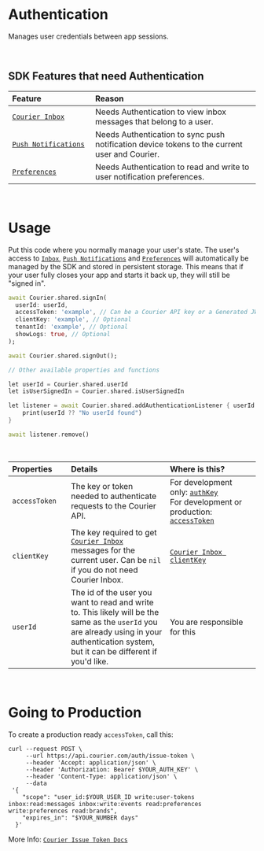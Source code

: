 # Authentication

Manages user credentials between app sessions.

&emsp;

## SDK Features that need Authentication

<table>
    <thead>
        <tr>
            <th width="250px" align="left">Feature</th>
            <th width="750px" align="left">Reason</th>
        </tr>
    </thead>
    <tbody>
        <tr width="600px">
            <td align="left">
                <a href="https://github.com/trycourier/courier-flutter/blob/master/Docs/Inbox.md">
                    <code>Courier Inbox</code>
                </a>
            </td>
            <td align="left">
                Needs Authentication to view inbox messages that belong to a user.
            </td>
        </tr>
        <tr width="600px">
            <td align="left">
                <a href="https://github.com/trycourier/courier-flutter/blob/master/Docs/PushNotifications.md">
                    <code>Push Notifications</code>
                </a>
            </td>
            <td align="left">
                Needs Authentication to sync push notification device tokens to the current user and Courier.
            </td>
        </tr>
        <tr width="600px">
            <td align="left">
                <a href="https://github.com/trycourier/courier-flutter/blob/master/Docs/Preferences.md">
                    <code>Preferences</code>
                </a>
            </td>
            <td align="left">
                Needs Authentication to read and write to user notification preferences.
            </td>
        </tr>
    </tbody>
</table>

&emsp;

# Usage

Put this code where you normally manage your user's state. The user's access to [`Inbox`](https://github.com/trycourier/courier-flutter/blob/master/Docs/Inbox.md), [`Push Notifications`](https://github.com/trycourier/courier-flutter/blob/master/Docs/PushNotifications.md) and [`Preferences`](https://github.com/trycourier/courier-flutter/blob/master/Docs/Preferences.md) will automatically be managed by the SDK and stored in persistent storage. This means that if your user fully closes your app and starts it back up, they will still be "signed in".

```dart
await Courier.shared.signIn(
  userId: userId,
  accessToken: 'example', // Can be a Courier API key or a Generated JWT. More info here: https://github.com/trycourier/courier-flutter/blob/master/Docs/Authentication.md#going-to-production
  clientKey: 'example', // Optional
  tenantId: 'example', // Optional
  showLogs: true, // Optional
);

await Courier.shared.signOut();

// Other available properties and functions

let userId = Courier.shared.userId
let isUserSignedIn = Courier.shared.isUserSignedIn

let listener = await Courier.shared.addAuthenticationListener { userId in
    print(userId ?? "No userId found")
}

await listener.remove()
```

&emsp;

<table>
    <thead>
        <tr>
            <th width="150px" align="left">Properties</th>
            <th width="450px" align="left">Details</th>
            <th width="400px" align="left">Where is this?</th>
        </tr>
    </thead>
    <tbody>
        <tr width="600px">
            <td align="left">
                <code>accessToken</code>
            </td>
            <td align="left">
                The key or token needed to authenticate requests to the Courier API.
            </td>
            <td align="left">
                For development only: <a href="https://app.courier.com/settings/api-keys"><code>authKey</code></a><br>
                For development or production: <a href="https://github.com/trycourier/courier-flutter/blob/master/Docs/Authentication.md#going-to-production"><code>accessToken</code></a>
            </td>
        </tr>
        <tr width="600px">
            <td align="left">
                <code>clientKey</code>
            </td>
            <td align="left">
                The key required to get <a href="https://github.com/trycourier/courier-flutter/blob/master/Docs/Inbox.md"><code>Courier Inbox</code></a> messages for the current user. Can be <code>nil</code> if you do not need Courier Inbox.
            </td>
            <td align="left">
                <a href="https://app.courier.com/channels/courier"><code>Courier Inbox clientKey</code></a>
            </td>
        </tr>
        <tr width="600px">
            <td align="left">
                <code>userId</code>
            </td>
            <td align="left">
                The id of the user you want to read and write to. This likely will be the same as the <code>userId</code> you are already using in your authentication system, but it can be different if you'd like.
            </td>
            <td align="left">
                You are responsible for this
            </td>
        </tr>
    </tbody>
</table>

&emsp;

# Going to Production

To create a production ready `accessToken`, call this:

```curl
curl --request POST \
     --url https://api.courier.com/auth/issue-token \
     --header 'Accept: application/json' \
     --header 'Authorization: Bearer $YOUR_AUTH_KEY' \
     --header 'Content-Type: application/json' \
     --data
 '{
    "scope": "user_id:$YOUR_USER_ID write:user-tokens inbox:read:messages inbox:write:events read:preferences write:preferences read:brands",
    "expires_in": "$YOUR_NUMBER days"
  }'
```

More Info: [`Courier Issue Token Docs`](https://www.courier.com/docs/reference/auth/issue-token/)
